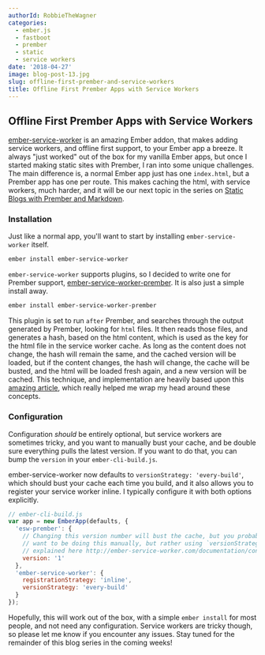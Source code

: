 ```yaml
---
authorId: RobbieTheWagner
categories:
  - ember.js
  - fastboot
  - prember
  - static
  - service workers
date: '2018-04-27'
image: blog-post-13.jpg
slug: offline-first-prember-and-service-workers
title: Offline First Prember Apps with Service Workers
---
```


## Offline First Prember Apps with Service Workers

[ember-service-worker](http://ember-service-worker.com/) is an amazing Ember
addon, that makes adding service workers, and offline first support, to your
Ember app a breeze. It always "just worked" out of the box for my vanilla Ember
apps, but once I started making static sites with Prember, I ran into some
unique challenges. The main difference is, a normal Ember app just has one
`index.html`, but a Prember app has one per route. This makes caching the html,
with service workers, much harder, and it will be our next topic in the series
on
[Static Blogs with Prember and Markdown](https://shipshape.io/blog/static-blogs-with-prember-and-markdown/).

### Installation

Just like a normal app, you'll want to start by installing
`ember-service-worker` itself.

```bash
ember install ember-service-worker
```

`ember-service-worker` supports plugins, so I decided to write one for Prember
support,
[ember-service-worker-prember](https://github.com/shipshapecode/ember-service-worker-prember).
It is also just a simple install away.

```bash
ember install ember-service-worker-prember
```

This plugin is set to run `after` Prember, and searches through the output
generated by Prember, looking for `html` files. It then reads those files, and
generates a hash, based on the html content, which is used as the key for the
html file in the service worker cache. As long as the content does not change,
the hash will remain the same, and the cached version will be loaded, but if the
content changes, the hash will change, the cache will be busted, and the html
will be loaded fresh again, and a new version will be cached. This technique,
and implementation are heavily based upon this
[amazing article](https://www.voorhoede.nl/en/blog/instant-static-web-pages-with-service-worker/),
which really helped me wrap my head around these concepts.

### Configuration

Configuration _should_ be entirely optional, but service workers are sometimes
tricky, and you want to manually bust your cache, and be double sure everything
pulls the latest version. If you want to do that, you can bump the `version` in
your `ember-cli-build.js`.

ember-service-worker now defaults to `versionStrategy: 'every-build'`, which
should bust your cache each time you build, and it also allows you to register
your service worker inline. I typically configure it with both options
explicitly.

```javascript
// ember-cli-build.js
var app = new EmberApp(defaults, {
  'esw-prember': {
    // Changing this version number will bust the cache, but you probably do not
    // want to be doing this manually, but rather using `versionStrategy` as
    // explained here http://ember-service-worker.com/documentation/configuration/#versioning
    version: '1'
  },
  'ember-service-worker': {
    registrationStrategy: 'inline',
    versionStrategy: 'every-build'
  }
});
```

Hopefully, this will work out of the box, with a simple `ember install` for most
people, and not need any configuration. Service workers are tricky though, so
please let me know if you encounter any issues. Stay tuned for the remainder of
this blog series in the coming weeks!
